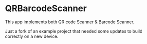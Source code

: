 # QRBarcodeScanner
This app implements both QR code Scanner &amp; Barcode Scanner.

Just a fork of an example project that needed some updates to build correctly on a new device.
